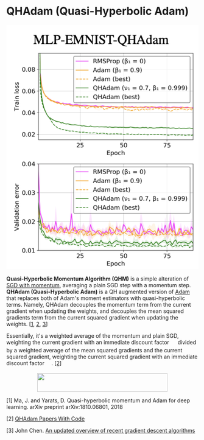 # QHAdam (Quasi-Hyperbolic Adam)

![QHAdam Example](doc/qhadam_example.png)

**Quasi-Hyperbolic Momentum Algorithm (QHM)** is a simple alteration of [SGD with momentum](https://paperswithcode.com/method/sgd-with-momentum), averaging a plain SGD step with a momentum step. **QHAdam (Quasi-Hyperbolic Adam)** is a QH augmented version of [Adam](https://ml-explained.com/blog/adam-explained) that replaces both of Adam's moment estimators with quasi-hyperbolic terms. Namely, QHAdam decouples the momentum term from the current gradient when updating the weights, and decouples the mean squared gradients term from the current squared gradient when updating the weights. [<a href="#citation1">1</a>, <a href="#citation2">2</a>, <a href="#citation3">3</a>]

Essentially, it's a weighted average of the momentum and plain SGD, weighting the current gradient with an immediate discount factor <img src="tex/41922e474070adc90e7c1379c28d22fe.svg?invert_in_darkmode" align=middle width=14.520613799999989pt height=14.15524440000002pt/> divided by a weighted average of the mean squared gradients and the current squared gradient, weighting the current squared gradient with an immediate discount factor <img src="tex/53292819177dbb29ba6d92fe3aa2880c.svg?invert_in_darkmode" align=middle width=14.520613799999989pt height=14.15524440000002pt/>. <a href="#citation2">[2]</a>

<p align="center"><img src="tex/bcf57c8141818aa66812cefcf9d1a886.svg?invert_in_darkmode" align=middle width=341.74707105pt height=49.315569599999996pt/></p>

<p id="citation1">[1] Ma, J. and Yarats, D. Quasi-hyperbolic momentum and Adam for deep learning. arXiv preprint arXiv:1810.06801, 2018</p>

<p id="citation2">[2] <a href="https://paperswithcode.com/method/qhadam">QHAdam Papers With Code</a></p>

<p id="citation3">[3] John Chen. <a href="https://johnchenresearch.github.io/demon/">An updated overview of recent gradient descent algorithms</a></p>
